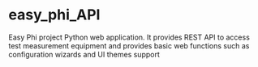 # easy_phi_API
Easy Phi project Python web application. It provides REST API to access test measurement equipment and provides basic web functions such as configuration wizards and UI themes support
